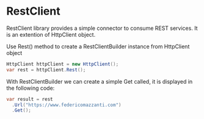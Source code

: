 # RestClient
RestClient library provides a simple connector to consume REST services. It is an extention of HttpClient object.

Use Rest() method to create a RestClientBuilder instance from HttpClient object

```c#
HttpClient httpClient = new HttpClient();
var rest = httpClient.Rest();
```

With RestClientBuilder we can create a simple Get called, it is displayed in the following code:

```c#
var result = rest
  .Url("https://www.federicomazzanti.com")
  .Get(); 
```
